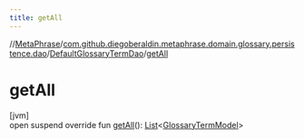 ```yaml
---
title: getAll
---
```

//[MetaPhrase](../../../index.html)/[com.github.diegoberaldin.metaphrase.domain.glossary.persistence.dao](../index.html)/[DefaultGlossaryTermDao](index.html)/[getAll](get-all.html)



# getAll



[jvm]\
open suspend override fun [getAll](get-all.html)(): [List](https://kotlinlang.org/api/latest/jvm/stdlib/kotlin.collections/-list/index.html)&lt;[GlossaryTermModel](../../com.github.diegoberaldin.metaphrase.domain.glossary.data/-glossary-term-model/index.html)&gt;




